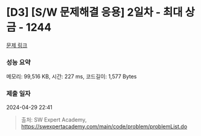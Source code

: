 # [D3] [S/W 문제해결 응용] 2일차 - 최대 상금 - 1244 

[문제 링크](https://swexpertacademy.com/main/code/problem/problemDetail.do?contestProbId=AV15Khn6AN0CFAYD) 

### 성능 요약

메모리: 99,516 KB, 시간: 227 ms, 코드길이: 1,577 Bytes

### 제출 일자

2024-04-29 22:41



> 출처: SW Expert Academy, https://swexpertacademy.com/main/code/problem/problemList.do